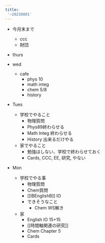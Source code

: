 ```yaml
---
title:
 '~20210801'
---
```


- 今月末まで
    - ccc
    - 財団

- thurs

- wed
    - cafe
        - phys 10
        - math integ
        - chem 5/8
        - history

- Tues
    - 学校でやること
        - 物理質問
        - Phys89終わらせる
        - Math Integ 終わらせる
        - History 出来るだけやる
    - 家でやること
        - 勉強はしない、学校で終わらせておく
        - Cards, CCC, EE, 研究, やない


- Mon
    - 学校でやる事
        - 物理質問
        - Chem質問
        - [[IBEnglishB]] IO
        - できそうなこと
            - Chem WS解き
    - 家
        - English IO 15+15
        - [[時間軸関連の研究]]
        - Chem Chapter 5
        - Cards
